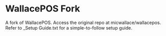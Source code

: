 # WallacePOS Fork
A fork of WallacePOS. Access the original repo at micwallace/wallacepos. Refer to _Setup Guide.txt for a simple-to-follow setup guide. 